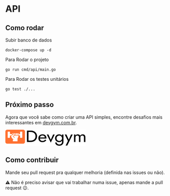 # API 

## Como rodar 

Subir banco de dados
```
docker-compose up -d 
```

Para Rodar o projeto
```
go run cmd/api/main.go
```

Para Rodar os testes unitários
```
go test ./...
```

## Próximo passo 

Agora que você sabe como criar uma API simples, encontre desafios mais interessantes em [devgym.com.br](https://app.devgym.com.br?utm_campaign=ytgoapi&utm_medium=social&utm_source=github). 

[![](https://raw.githubusercontent.com/devgymbr/files/main/devgymblack.png)](https://app.devgym.com.br?utm_campaign=ytgoapi&utm_medium=social&utm_source=github)

## Como contribuir 

Mande seu pull request pra qualquer melhoria (definida nas issues ou não). 

:warning: Não é preciso avisar que vai trabalhar numa issue, apenas mande a pull request :wink:. 

